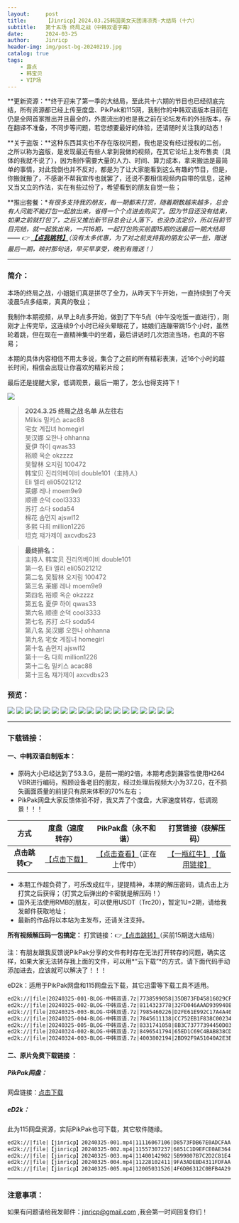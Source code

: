 ```yaml
---
layout:     post
title:      【Jinricp】2024.03.25韩国美女天团清凉秀-大结局（十六）
subtitle:   第十五场 终局之战（中韩双语字幕）
date:       2024-03-25
author:     Jinricp
header-img: img/post-bg-20240219.jpg
catalog: true
tags:
    - 露点
    - 韩宝贝
    - VIP场
---
```


**更新资源：**终于迎来了第一季的大结局，至此共十六期的节目也已经彻底完结，所有资源都已经上传至度盘、PikPak和115网，我制作的中韩双语版本目前在仍是全网首家推出并且最全的，外面流出的也是我之前在论坛发布的外挂版本，存在翻译不准备，不同步等问题，若您想要最好的体验，还请随时关注我的动态！

**关于盗版：**这种东西其实也不存在版权问题，我也是没有经过授权的二创，之所以称为盗版，是发现最近有些人拿到我做的视频，在其它论坛上发布售卖（具体的我就不说了），因为制作需要大量的人力、时间、算力成本，拿来搬运是最简单的事情，对此我倒也并不反对，都是为了让大家能看到这么有趣的节目，但是，你搬就搬了，不感谢不帮我宣传也就罢了，还说不要相信视频内自带的信息，这种又当又立的作法，实在有些过份了，希望看到的朋友自觉一些；

**推出套餐：**有很多支持我的朋友，每一期都来打赏，随着期数越来越多，总会有人问能不能打包一起放出来，省得一个个点进去购买了。因为节目还没有结束，如果之前就打包了，之后又推出新节目总会让人落下，也没办法定价，所以目前节目完结，就一起放出来，一共16期，一起打包购买前面15期的送最后一期大结局 —— 👉 **[【点我跳转】](https://goldfaka.com//details/2B3B6899)**（没有太多优惠，为了对之前支持我的朋友公平一些，赠送最后一期，映衬那句话，早买早享受，晚到有赠送！）*

---

### 简介：

本场的终局之战，小姐姐们真是拼尽了全力，从昨天下午开始，一直持续到了今天凌晨5点多结束，真真的敬业；

我制作本期视频，从早上8点多开始，做到了下午5点（中午没吃饭一直进行），刚刚才上传完毕，这连续9个小时已经头晕眼花了，姑娘们连蹦带跳15个小时，虽然轮着跳，但在现在一直精神集中的坐着，最后讲话时几次泪流当场，也真的不容易；

本期的具体内容相信不用太多说，集合了之前的所有精彩表演，近16个小时的超长时间，相信会出现让你喜欢的精彩片段；

最后还是提醒大家，低调观景，最后一期了，怎么也得支持下！

![](https://www.imgccc.com/2024/03/26/e00e7b9aa4b35.png)

> **2024.3.25 终局之战 名单 从左往右**<br>
> Milkis 밀키스 acac88<br>
> 宅女 계집녀 homegirl<br>
> 吴汉娜 오한나 ohhanna<br>
> 夏伊 하이 qwas33<br>
> 裕顺 옥순 okzzzz<br>
> 吴智林 오지림 100472<br>
> 韩宝贝 진리의베이비 double101（主持人）<br>
> Eli 엘리 eli05021212<br>
> 莱娜 레나 moem9e9<br>
> 顺德 순덕 cool3333<br>
> 苏打 소다 soda54<br>
> 棉花 솜먼지 ajswl12<br>
> 多熙 다희 million1226<br>
> 坦克 쟤가제이 axcvdbs23<br>

>**最终排名：**<br>
>主持人 韩宝贝 진리의베이비 double101<br>
>第一名 Eli 엘리 eli05021212<br>
>第二名 吴智林 오지림 100472<br>
>第三名 莱娜 레나 moem9e9<br>
>第四名 裕顺 옥순 okzzzz<br>
>第五名 夏伊 하이 qwas33<br>
>第六名 顺德 순덕 cool3333<br>
>第七名 苏打 소다 soda54<br>
>第八名 吴汉娜 오한나 ohhanna<br>
>第九名 宅女 계집녀 homegirl<br>
>第十名 솜먼지 ajswl12<br>
>第十一名 다희 million1226<br>
>第十二名 밀키스 acac88<br>
>第十三名 쟤가제이 axcvdbs23<br>


### 预览：

![](https://www.imgccc.com/2024/03/25/6d7e2423452dd.jpg)
![](https://www.imgccc.com/2024/03/26/a080e76e77985.jpg)
![](https://www.imgccc.com/2024/03/26/3a6229494b287.jpg)
![](https://www.imgccc.com/2024/03/26/ed3146e8ba878.jpg)
![](https://www.imgccc.com/2024/03/26/9f77713fc0f7e.jpg)
![](https://www.imgccc.com/2024/03/26/e0f14f20fd6c9.jpg)
![](https://www.imgccc.com/2024/03/26/c498d84f6716f.gif)
![](https://www.imgccc.com/2024/03/26/5aee3308fac4c.gif)
![](https://www.imgccc.com/2024/03/26/aabd475f26797.gif)
![](https://www.imgccc.com/2024/03/26/67de4cef966fd.gif)
![](https://www.imgccc.com/2024/03/26/550121545f474.gif)
![](https://www.imgccc.com/2024/03/26/5aa47e5f51d22.gif)
![](https://www.imgccc.com/2024/03/26/74d3ff9095ea3.gif)
![](https://www.imgccc.com/2024/03/26/72438232d181d.gif)
![](https://www.imgccc.com/2024/03/26/cad9f00a84832.gif)
![](https://www.imgccc.com/2024/03/26/7b1fe994212e0.gif)
![](https://www.imgccc.com/2024/03/26/f0f1a0f48e118.gif)
![](https://www.imgccc.com/2024/03/26/08a885ddf0049.gif)
![](https://www.imgccc.com/2024/03/26/3b8de64977810.gif)


------

### 下载链接：

#### 一、中韩双语自制版本：

+ 原码大小已经达到了53.3.G，是前一期的2倍，本期考虑到兼容性使用H264 VBR进行编码，照顾设备老旧的朋友，经过处理后视频大小为37.2G，在不损失画面质量的前提只有原来体积的70%左右；
+ PikPak网盘大家反馈体验不好，我又弄了个度盘，大家速度转存，低调观景！！！

|     方式      |                       度盘（速度转存）                       |                     PikPak盘（永不和谐）                     |                     打赏链接（获解压码）                     |
| :-----------: | :----------------------------------------------------------: | :----------------------------------------------------------: | :----------------------------------------------------------: |
| **点击跳转👉** | [【点击下载】](https://pan.baidu.com/s/1DP8OC86v6sMJZ5SpMP_WnA?pwd=8888) | [【点击查看】](https://mypikpak.com/s/VNttgi44aUv7XPGpuY3pG_t0o1)（正在上传中） | [【一瓶红牛】](https://nk.mileifk.com/details/C6F9CA1E) [【备用链接】](https://kkl.mileifk.com/details/CE8E6CD1) |


+ 本期工作超负荷了，可乐改成红牛，提提精神，本期的解压密码，请点击上方打赏之后获得；（打赏之后弹出的卡密就是解压码！）
+ 国外无法使用RMB的朋友，可以使用USDT（Trc20），暂定1U=2期，请给我发邮件获取地址；
+ 最新的作品将以本站为主发布，还请关注支持。

**所有视频解压码一包搞定：**  打赏链接：👉[【点击跳转】](https://goldfaka.com//details/2B3B6899)（买前15期送大结局） 


注：有朋友跟我反馈说PikPak分享的文件有时存在无法打开转存的问题，确实这样，如果大家无法转存我上面的文件，可以用*“云下载”*的方式，请下面代码手动添加进去，应该就可以解决了！！！

eD2k：适用于PikPak网盘和115网盘云下载，其它迅雷等下载工具不适用。

  ```txt
ed2k://|file|20240325-001-BLOG-中韩双语.7z|7738599058|35DB73FD45816029CF52065FAE1A83CC|/
ed2k://|file|20240325-002-BLOG-中韩双语.7z|8114323778|32FD046AAAD9399408CFF6601B90FF0B|/
ed2k://|file|20240325-003-BLOG-中韩双语.7z|7985460226|D2FE61E992C17A4A40F4B80570D05A4B|/
ed2k://|file|20240325-004-BLOG-中韩双语.7z|7845611138|CC752EB1F838C002348668969154750F|/
ed2k://|file|20240325-005-BLOG-中韩双语.7z|8331741058|8B3C73777394450D03B88A7675AA75C8|/ed2k://|file|20240324-001-BLOG-中韩双语.7z|7512727778|A577D1007413B942E1D095A4B453917C|/
ed2k://|file|20240324-002-BLOG-中韩双语.7z|8496541794|65ED1C69C4BAB838CD48DFA6A873C15A|/
ed2k://|file|20240324-003-BLOG-中韩双语.7z|4003802194|2BD92F9A51040A2E3E320CE44E0C291A|/
  ```



#### 二、原片免费下载链接 ：

##### PikPak网盘：

网盘链接：[点击下载](https://mypikpak.com/s/VNttga09wv6U1InosCxMhR2co1)

##### eD2k：

此为115网盘资源，实际PikPak也可下载，其它软件随缘。

```txt
ed2k://|file|【jinricp】20240325-001.mp4|11116067106|D8573FDB67E0ADCFAA47884874EDF7BC|/
ed2k://|file|【jinricp】20240325-002.mp4|11557307237|6851C1D9EFCE0AE3649B2E18EF389BC7|/
ed2k://|file|【jinricp】20240325-003.mp4|11400142982|5B99807B7C2D2C81E431A061360BF3E0|/
ed2k://|file|【jinricp】20240325-004.mp4|11228102411|9FA3ADEBD4311FDFAA8E0B4C56B6BB18|/
ed2k://|file|【jinricp】20240325-005.mp4|12005031526|4F6DB6312C0BFB4A29490D88949A5BF3|/
```

------

### 注意事项：


如果有问题请给我发邮件：jinricp@gmail.com ,我会第一时间回复你们！
